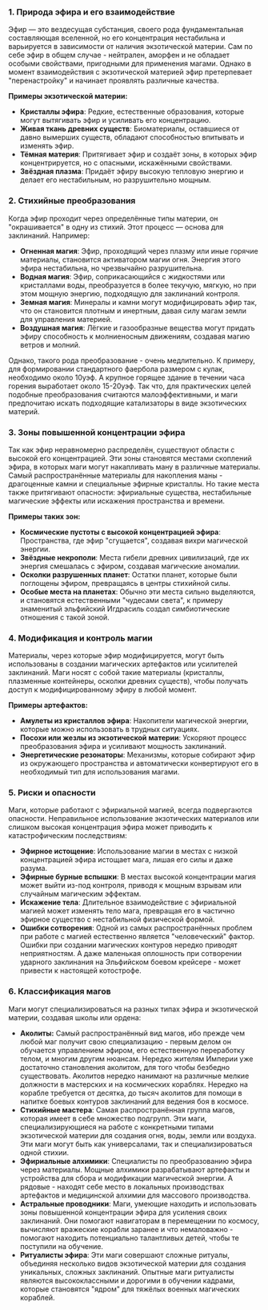 ### 1. **Природа эфира и его взаимодействие**

Эфир — это вездесущая субстанция, своего рода фундаментальная составляющая вселенной, но его концентрация нестабильна и варьируется в зависимости от наличия экзотической материи. Сам по себе эфир в общем случае - нейтрален, аморфен и не обладает особыми свойствами, пригодными для применения магами. Однако в момент взаимодействия с экзотической материей эфир претерпевает "перенастройку" и начинает проявлять различные качества.

**Примеры экзотической материи:**

- **Кристаллы эфира**: Редкие, естественные образования, которые могут вытягивать эфир и усиливать его концентрацию.
- **Живая ткань древних существ**: Биоматериалы, оставшиеся от давно вымерших существ, обладают способностью впитывать и изменять эфир.
- **Тёмная материя**: Притягивает эфир и создаёт зоны, в которых эфир концентрируется, но с опасными, искажёнными свойствами.
- **Звёздная плазма**: Придаёт эфиру высокую тепловую энергию и делает его нестабильным, но разрушительно мощным.

### 2. **Стихийные преобразования**

Когда эфир проходит через определённые типы материи, он "окрашивается" в одну из стихий. Этот процесс — основа для заклинаний. Например:

- **Огненная магия**: Эфир, проходящий через плазму или иные горячие материалы, становится активатором магии огня. Энергия этого эфира нестабильна, но чрезвычайно разрушительна.
- **Водная магия**: Эфир, соприкасающийся с жидкостями или кристаллами воды, преобразуется в более текучую, мягкую, но при этом мощную энергию, подходящую для заклинаний контроля.
- **Земная магия**: Минералы и камни могут модифицировать эфир так, что он становится плотным и инертным, давая силу магам земли для управления материей.
- **Воздушная магия**: Лёгкие и газообразные вещества могут придать эфиру способность к молниеносным движениям, создавая магию ветров и молний.

Однако, такого рода преобразование - очень медлительно. К примеру, для формировании стандартного фаербола размером с кулак, необходимо около 10уэф. А крупное горящее здание в течении часа горения выработает около 15-20уэф. Так что, для практических целей подобные преобразования считаются малоэффективными, и маги предпочитаю искать подходящие катализаторы в виде экзотических материй. 

### 3. **Зоны повышенной концентрации эфира**

Так как эфир неравномерно распределён, существуют области с высокой его концентрацией. Эти зоны становятся местами скоплений эфира, в которых маги могут накапливать ману в различные материалы. Самый распространённые материалы для накопления маны - драгоценные камни и специальные эфирные кристаллы. Но такие места также притягивают опасности: эфириальные существа, нестабильные магические эффекты или искажения пространства и времени.

**Примеры таких зон:**

- **Космические пустоты с высокой концентрацией эфира**: Пространства, где эфир "сгущается", создавая вихри магической энергии.
- **Звёздные некрополи**: Места гибели древних цивилизаций, где их энергия смешалась с эфиром, создавая магические аномалии.
- **Осколки разрушенных планет**: Остатки планет, которые были поглощены эфиром, превращаясь в центры стихийной силы.
- **Особые места на планетах**: Обычно эти места сильно выделяются, и становятся естественными "чудесами света", к примеру знаменитый эльфийский Игдрасиль создал симбиотические отношения с такой зоной.

### 4. **Модификация и контроль магии**

Материалы, через которые эфир модифицируется, могут быть использованы в создании магических артефактов или усилителей заклинаний. Маги носят с собой такие материалы (кристаллы, плазменные контейнеры, осколки древних существ), чтобы получать доступ к модифицированному эфиру в любой момент.

**Примеры артефактов:**

- **Амулеты из кристаллов эфира**: Накопители магической энергии, которые можно использовать в трудных ситуациях.
- **Посохи или жезлы из экзотической материи**: Ускоряют процесс преобразования эфира и усиливают мощность заклинаний.
- **Энергетические резонаторы**: Механизмы, которые собирают эфир из окружающего пространства и автоматически конвертируют его в необходимый тип для использования магами.

### 5. **Риски и опасности**

Маги, которые работают с эфириальной магией, всегда подвергаются опасности. Неправильное использование экзотических материалов или слишком высокая концентрация эфира может приводить к катастрофическим последствиям:

- **Эфирное истощение**: Использование магии в местах с низкой концентрацией эфира истощает мага, лишая его силы и даже разума.
- **Эфирные бурные вспышки**: В местах высокой концентрации магия может выйти из-под контроля, приводя к мощным взрывам или случайным магическим эффектам.
- **Искажение тела**: Длительное взаимодействие с эфириальной магией может изменять тело мага, превращая его в частично эфирное существо с нестабильной физической формой.
- **Ошибки сотворения**: Одной из самых распространённых проблем при работе с магией естественно является "человеческий" фактор. Ошибки при создании магических контуров нередко приводят неприятностям. А даже маленькая оплошность при сотворении ударного заклинания на Эльфийском боевом крейсере - может привести к настоящей котострофе. 

### 6. **Классификация магов**

Маги могут специализироваться на разных типах эфира и экзотической материи, создавая школы или ордена:

- **Аколиты:** Самый распространённый вид магов, ибо прежде чем любой маг получит свою специализацию - первым делом он обучается управлением эфиром, его естественную переработку телом, и многим другим нюансам. Нередко жителям Империи уже достаточно становления аколитом, для того чтобы безбедно существовать. Аколитов нередко нанимают на различные мелкие должности в мастерских и на космических кораблях. Нередко на корабле требуется от десятка, до тысяч аколитов для помощи в напитке боевых контуров заклинаний для ведения боя в космосе. 
- **Стихийные мастера**: Самая распространённая группа магов, которая имеет в себе множество подгрупп. Эти маги, специализирующиеся на работе с конкретными типами экзотической материи для создания огня, воды, земли или воздуха. Эти маги могут быть как универсалами, так и специализироваться одной стихии. 
- **Эфириальные алхимики**: Специалисты по преобразованию эфира через материалы. Мощные алхимики разрабатывают артефакты и устройства для сбора и модификации магической энергии. А рядовые - находят себе место в локальных производствах артефактов и медицинской алхимии для массового производства.
- **Астральные проводники**: Маги, умеющие находить и использовать зоны  повышенной концентрации эфира для усиления своих заклинаний. Они помогают навигаторам в перемещении по космосу, вычисляют вражеские корабли заранее и что немаловажно - помогают находить потенциально талантливых детей, чтобы те поступили на обучение.
- **Ритуалисты эфира**: Эти маги совершают сложные ритуалы, объединяя несколько видов экзотической материи для создания уникальных, сложных заклинаний. Опытные маги ритуалисты являются высококлассными и дорогими в обучении кадрами, которые становятся "ядром" для тяжёлых военных магических кораблей.
